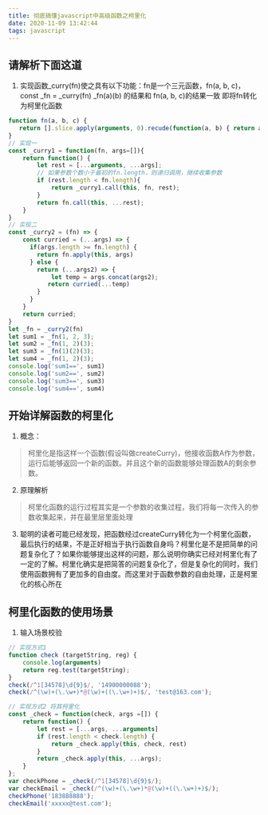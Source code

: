 ```yaml
---
title: 彻底搞懂javascript中高级函数之柯里化
date: 2020-11-09 13:42:44
tags: javascript
---
```


## 请解析下面这道
1. 实现函数_curry(fn)使之具有以下功能：fn是一个三元函数，fn(a, b, c)，
   const _fn = _curry(fn) _fn(a)(b) 的结果和 fn(a, b, c)的结果一致
   即将fn转化为柯里化函数
```javascript
function fn(a, b, c) {
   return [].slice.apply(arguments, 0).recude(function(a, b) { return a + b }, 0);
}
// 实现一
const _curry1 = function(fn, args=[]){
	return function() {
		let rest = [...arguments, ...args];
		// 如果参数个数小于最初的fn.length，则递归调用，继续收集参数
		if (rest.length < fn.length){
			return _curry1.call(this, fn, rest);
		}
		return fn.call(this, ...rest);
	}
}
// 实现二
const _curry2 = (fn) => {
	const curried = (...args) => {
      if(args.length >= fn.length) {
      	return fn.apply(this, args)
      } else {
      	return (...args2) => {
      		let temp = args.concat(args2);
           return curried(...temp)
      	}
      }
	}
	return curried;
}
let _fn = _curry2(fn)
let sum1 = _fn(1, 2, 3);
let sum2 = _fn(1, 2)(3);
let sum3 = _fn(1)(2)(3);
let sum4 = _fn(1, 2)(3);
console.log('sum1==', sum1)
console.log('sum2==', sum2)
console.log('sum3==', sum3)
console.log('sum4==', sum4)
```
## 开始详解函数的柯里化
1. 概念：
> 柯里化是指这样一个函数(假设叫做createCurry)，他接收函数A作为参数，运行后能够返回一个新的函数。并且这个新的函数能够处理函数A的剩余参数。
2. 原理解析
> 柯里化函数的运行过程其实是一个参数的收集过程，我们将每一次传入的参数收集起来，并在最里层里面处理
3. 聪明的读者可能已经发现，把函数经过createCurry转化为一个柯里化函数，最后执行的结果，不是正好相当于执行函数自身吗？柯里化是不是把简单的问题复杂化了？如果你能够提出这样的问题，那么说明你确实已经对柯里化有了一定的了解。柯里化确实是把简答的问题复杂化了，但是复杂化的同时，我们使用函数拥有了更加多的自由度。而这里对于函数参数的自由处理，正是柯里化的核心所在

## 柯里化函数的使用场景
1. 输入场景校验
```javascript
// 实现方式1
function check (targetString, reg) {
	console.log(arguments)
	return reg.test(targetString);
}
check(/^1[34578]\d{9}$/, '14900000088');
check(/^(\w)+(\.\w+)*@(\w)+((\.\w+)+)$/, 'test@163.com');

// 实现方式2 将其柯里化
const _check = function(check, args =[]) {
    return function() {
    	let rest = [...args, ...arguments]
   	    if (rest.length < check.length) {
   	   		return _check.apply(this, check, rest)
   	    }
   	    return _check.apply(this, ...args);
    }
};
var checkPhone = _check(/^1[34578]\d{9}$/);
var checkEmail = _check(/^(\w)+(\.\w+)*@(\w)+((\.\w+)+)$/);
checkPhone('183888888');
checkEmail('xxxxx@test.com');
```